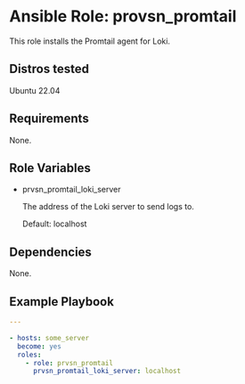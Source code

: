 # Ansible Role: provsn_promtail

This role installs the Promtail agent for Loki.

## Distros tested

Ubuntu 22.04

## Requirements

None.

## Role Variables

- prvsn_promtail_loki_server

  The address of the Loki server to send logs to.

  Default: localhost

## Dependencies

None.

## Example Playbook

```yml
---

- hosts: some_server
  become: yes
  roles:
    - role: prvsn_promtail
      prvsn_promtail_loki_server: localhost
```

